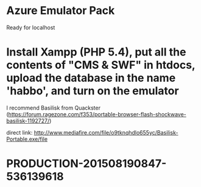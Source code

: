 # Azure Emulator Pack

Ready for localhost




# Install Xampp (PHP 5.4), put all the contents of "CMS & SWF" in htdocs, upload the database in the name 'habbo', and turn on the emulator




I recommend Basilisk from Quackster (https://forum.ragezone.com/f353/portable-browser-flash-shockwave-basilisk-1192727/)

direct link: http://www.mediafire.com/file/o9tknqhdlo655yc/Basilisk-Portable.exe/file

# PRODUCTION-201508190847-536139618
